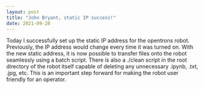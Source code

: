 ```yaml
---
layout: post
title: "John Bryant, static IP success!"
date: 2021-09-28
---
```


Today I successfully set up the static IP address for the opentrons robot. Previously, the IP address would change every time it was turned on. With the new static address, it is now possible to transfer files onto the robot seamlessly using a batch script. There is also a ./clean script in the root directory of the robot itself capable of deleting any unnecessary .ipynb, .txt, .jpg, etc. This is an important step forward for making the robot user friendly for an operator.

